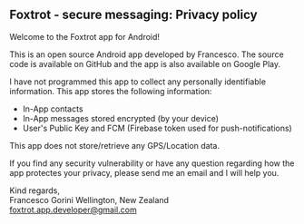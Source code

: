 ## Foxtrot - secure messaging: Privacy policy

Welcome to the Foxtrot app for Android!

This is an open source Android app developed by Francesco. The source code is available on GitHub and the app is also available on Google Play.

I have not programmed this app to collect any personally identifiable information. 
This app stores the following information:

- In-App contacts
- In-App messages stored encrypted (by your device)
- User's Public Key and FCM (Firebase token used for push-notifications) 

This app does not store/retrieve any GPS/Location data.

If you find any security vulnerability or have any question regarding how the app protectes your privacy, please send me an email and I will help you.

Kind regards,  
Francesco Gorini
Wellington, New Zealand
foxtrot.app.developer@gmail.com